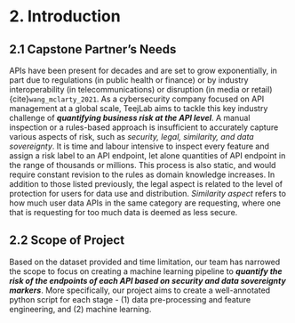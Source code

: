 # 2. Introduction

## 2.1 Capstone Partner’s Needs

APIs have been present for decades and are set to grow exponentially, in part due to regulations (in public health or finance) or by industry interoperability (in telecommunications) or disruption (in media or retail)  {cite}`wang_mclarty_2021`. As a cybersecurity company focused on API management at a global scale, TeejLab aims to tackle this key industry challenge of ***quantifying business risk at the API level***. A manual inspection or a rules-based approach is insufficient to accurately capture various aspects of risk, such as *security, legal, similarity, and data sovereignty*. It is time and labour intensive to inspect every feature and assign a risk label to an API endpoint, let alone quantities of API endpoint in the range of thousands or millions. This process is also static, and would require constant revision to the rules as domain knowledge increases. In addition to those listed previously, the legal aspect is related to the level of protection for users for data use and distribution. *Similarity aspect* refers to how much user data APIs in the same category are requesting, where one that is requesting for too much data is deemed as less secure.

## 2.2 Scope of Project

Based on the dataset provided and time limitation, our team has narrowed the scope to focus on creating a machine learning pipeline to ***quantify the risk of the endpoints of each API based on security and data sovereignty markers***. More specifically, our project aims to create a well-annotated python script for each stage - (1) data pre-processing and feature engineering, and (2) machine learning.




